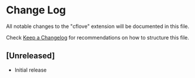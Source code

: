 # Change Log

All notable changes to the "cflove" extension will be documented in this file.

Check [Keep a Changelog](http://keepachangelog.com/) for recommendations on how to structure this file.

## [Unreleased]

- Initial release
